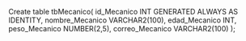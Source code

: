 Create table tbMecanico(
id_Mecanico INT GENERATED ALWAYS AS IDENTITY,
nombre_Mecanico VARCHAR2(100),
edad_Mecanico INT,
peso_Mecanico NUMBER(2,5),
correo_Mecanico VARCHAR2(100)
);
